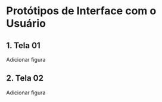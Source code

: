# Protótipos de Interface com o Usuário

## 1. Tela 01
Adicionar figura

## 2. Tela 02
Adicionar figura